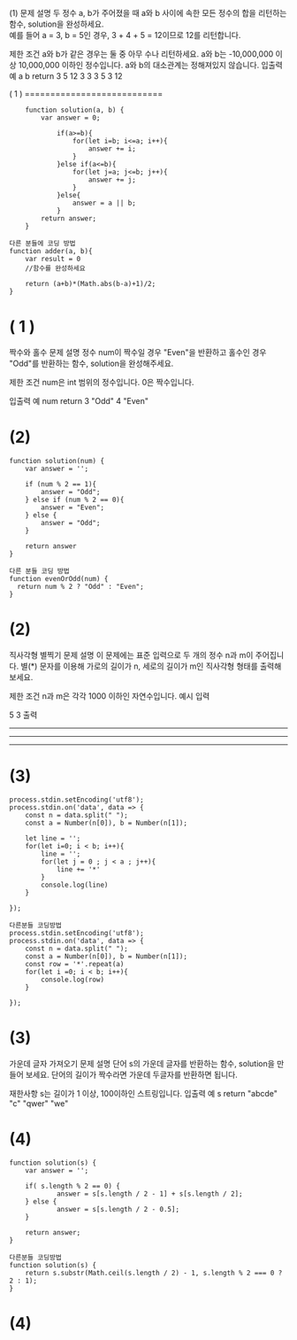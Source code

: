 (1)  문제 설명 
두 정수 a, b가 주어졌을 때 a와 b 사이에 속한 모든 정수의 합을 리턴하는 함수, solution을 완성하세요.						
예를 들어 a = 3, b = 5인 경우, 3 + 4 + 5 = 12이므로 12를 리턴합니다.

제한 조건
a와 b가 같은 경우는 둘 중 아무 수나 리턴하세요.
a와 b는 -10,000,000 이상 10,000,000 이하인 정수입니다.
a와 b의 대소관계는 정해져있지 않습니다.
입출력 예
a	b	return
3	5	12
3	3	3
5	3	12

( 1 ) ===========================
```
    function solution(a, b) {
        var answer = 0;
        
            if(a>=b){
                for(let i=b; i<=a; i++){
                    answer += i;
                }
            }else if(a<=b){
                for(let j=a; j<=b; j++){
                    answer += j;
                }
            }else{
                answer = a || b;
            }
        return answer;
    }

다른 분들에 코딩 방법
function adder(a, b){
    var result = 0
    //함수를 완성하세요

    return (a+b)*(Math.abs(b-a)+1)/2;
}

```
( 1 )
==========================

짝수와 홀수
문제 설명
정수 num이 짝수일 경우 "Even"을 반환하고 홀수인 경우 "Odd"를 반환하는 함수, solution을 완성해주세요.

제한 조건
num은 int 범위의 정수입니다.
0은 짝수입니다.

입출력 예
num	return
3	"Odd"
4	"Even"

(2)
============================
```
function solution(num) {
    var answer = '';
    
    if (num % 2 == 1){
        answer = "Odd";
    } else if (num % 2 == 0){
        answer = "Even";
    } else {
        answer = "Odd";
    }

    return answer
}

다른 분들 코딩 방법
function evenOrOdd(num) {
  return num % 2 ? "Odd" : "Even";
}

```
(2)
============================

직사각형 별찍기
문제 설명
이 문제에는 표준 입력으로 두 개의 정수 n과 m이 주어집니다.
별(*) 문자를 이용해 가로의 길이가 n, 세로의 길이가 m인 직사각형 형태를 출력해보세요.

제한 조건
n과 m은 각각 1000 이하인 자연수입니다.
예시
입력

5 3
출력

*****
*****
*****
(3)
============================
```
process.stdin.setEncoding('utf8');
process.stdin.on('data', data => {
    const n = data.split(" ");
    const a = Number(n[0]), b = Number(n[1]);
    
    let line = '';
    for(let i=0; i < b; i++){
        line = '';
        for(let j = 0 ; j < a ; j++){
            line += '*'
        }
        console.log(line)
    }

});

다른분들 코딩방법
process.stdin.setEncoding('utf8');
process.stdin.on('data', data => {
    const n = data.split(" ");
    const a = Number(n[0]), b = Number(n[1]);
    const row = '*'.repeat(a)
    for(let i =0; i < b; i++){
        console.log(row)
    }

});
```
(3)
============================

가운데 글자 가져오기
문제 설명
단어 s의 가운데 글자를 반환하는 함수, solution을 만들어 보세요. 단어의 길이가 짝수라면 가운데 두글자를 반환하면 됩니다.

재한사항
s는 길이가 1 이상, 100이하인 스트링입니다.
입출력 예
s	return
"abcde"	"c"
"qwer"	"we"

(4)
============================
```
function solution(s) {
    var answer = '';
    
    if( s.length % 2 == 0) { 
            answer = s[s.length / 2 - 1] + s[s.length / 2];                   
    } else {
            answer = s[s.length / 2 - 0.5];
    }

    return answer;
}

다른분들 코딩방법
function solution(s) {
    return s.substr(Math.ceil(s.length / 2) - 1, s.length % 2 === 0 ? 2 : 1);
}
```
(4)
============================